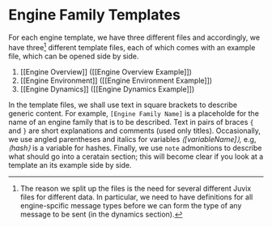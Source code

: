 # Engine Family Templates

For each engine template, 
we have three different files
and accordingly, we have three[^1] different template files,
each of which comes with an example file, which can be opened side by side.

1. [[Engine Overview]] ([[Engine Overview Example]])
2. [[Engine Environment]] ([[Engine Environment Example]])
3. [[Engine Dynamics]] ([[Engine Dynamics Example]])

In the template files,
we shall use text in square brackets to describe generic content.
For example,
`[Engine Family Name]` is a placeholde for the name of
an engine family that is to be described.
Text in pairs of braces `{` and `}` are short explanations
and comments (used only titles).
Occasionally,
we use angled parentheses and italics
for variables _⟨[variableName]⟩,_
e.g, _⟨hash⟩_ is a variable for hashes.
Finally,
we use `note` admonitions to describe
what should go into a ceratain section;
this will become clear if you
look at a template an its example side by side.



[^1]: The reason we split up the files is
    the need for several different Juvix files
    for different data.
    In particular,
    we need to have definitions for all engine-spcific message types
    before we can form the type of any message to be sent
    (in the dynamics section).


